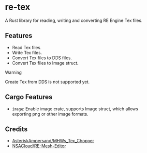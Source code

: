 # re-tex

A Rust library for reading, writing and converting RE Engine Tex files.

## Features

- Read Tex files.
- Write Tex files.
- Convert Tex files to DDS files.
- Convert Tex files to Image struct.

> [!WARNING]
> Create Tex from DDS is not supported yet.

## Cargo Features

- `image`: Enable image crate, supports Image struct, which allows exporting png or other image formats.

## Credits

- [AsteriskAmpersand/MHWs_Tex_Chopper](https://github.com/AsteriskAmpersand/MHWs_Tex_Chopper)
- [NSACloud/RE-Mesh-Editor](https://github.com/NSACloud/RE-Mesh-Editor)
